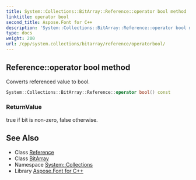 ```yaml
---
title: System::Collections::BitArray::Reference::operator bool method
linktitle: operator bool
second_title: Aspose.Font for C++
description: 'System::Collections::BitArray::Reference::operator bool method. Converts referenced value to bool in C++.'
type: docs
weight: 200
url: /cpp/system.collections/bitarray/reference/operatorbool/
---
```

## Reference::operator bool method


Converts referenced value to bool.

```cpp
System::Collections::BitArray::Reference::operator bool() const
```


### ReturnValue

true if bit is non-zero, false otherwise.

## See Also

* Class [Reference](../)
* Class [BitArray](../../)
* Namespace [System::Collections](../../../)
* Library [Aspose.Font for C++](../../../../)
